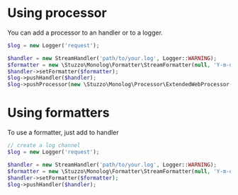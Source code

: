# Using processor

You can add a processor to an handler or to a logger.

```php
$log = new Logger('request');

$handler = new StreamHandler('path/to/your.log', Logger::WARNING);
$formatter = new \Stuzzo\Monolog\Formatter\StreamFormatter(null, 'Y-m-d H:i:s');
$handler->setFormatter($formatter);
$log->pushHandler($handler);
$log->pushProcessor(new \Stuzzo\Monolog\Processor\ExtendedWebProcessor());
```

# Using formatters

To use a formatter, just add to handler

```php
// create a log channel
$log = new Logger('request');

$handler = new StreamHandler('path/to/your.log', Logger::WARNING);
$formatter = new \Stuzzo\Monolog\Formatter\StreamFormatter(null, 'Y-m-d H:i:s');
$handler->setFormatter($formatter);
$log->pushHandler($handler);
```

